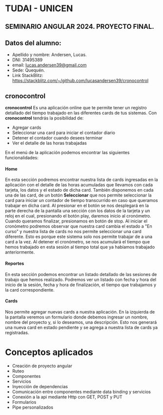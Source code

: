 # TUDAI - UNICEN

## **SEMINARIO ANGULAR 2024. PROYECTO FINAL.**

## Datos del alumno: 
  - Apellido y nombre: Andersen, Lucas.
  - DNI: 31495389
  - email: lucas.andersen39@gmail.com
  - Sede: Quequén.
  - Link StackBlitz: https://stackblitz.com/~/github.com/lucasandersen39/cronocontrol

## cronocontrol

**cronocontrol** Es una aplicación online que te permite tener un registro detallado del tiempo trabajado en las diferentes cards de tus sistemas. 
Con **cronocontrol** tendrás la posibilidad de:
  - Agregar cards
  - Seleccionar una card para iniciar el contador diario
  - Detener el contador cuando desees terminar
  - Ver el detalle de las horas trabajadas

En el menú de la aplicación podemos encontrar las siguientes funcionalidades:

#### Home
En esta sección podremos encontrar nuestra lista de cards ingresadas en la aplicación con el detalle de las horas acumuladas que llevamos con cada tarjeta, los datos y el estado de dicha card. 
También disponemos en cada una de las card, de un botón **Seleccionar** que nos permite seleccionar la card para iniciar un contador de tiempo transcurrido en caso que queramos trabajar en dicha card. Al presionar en el botón se nos desplegará en la parte derecha de la pantalla una sección con los datos de la tarjeta y un reloj en el cual, presionando el botón play, daremos inicio al cronómetro. Cuando queramos finalizar, presionamos en botón de stop. 
Al iniciar el cronómetro podremos observar que nuestra card cambia el estado a "En curso" y nuestra lista de cards no nos permite seleccionar una card diferente. Esto es porque este sistema solo nos permite trabajar de a una card a la vez.
Al detener el cronómetro, se nos acumulará el tiempo que hemos trabajado en esta sesión al tiempo total que ya habíamos trabajado anteriormente.

#### Reportes
En esta sección podemos encontrar un listado detallado de las sesiones de trabajo que hemos realizado. Podremos ver un listado con fecha y hora del inicio de la sesión, fecha y hora de finalización, el tiempo que trabajamos y la card correspondiente.

#### Cards
Nos permite agregar nuevas cards a nuestra aplicación. En la izquierda de la pantalla veremos un formulario donde debemos ingresar un nombre, nombre del proyecto y, si lo deseamos, una descripción.
Esto nos generará una nueva card en estado pendiente y se agrega a nuestra lista de cards ya registradas.


# Conceptos aplicados
- Creación de proyecto angular
- Ruteo
- Componentes
- Servicios
- Inyección de dependencias
- Comunicación entre componentes mediante data binding y servicios
- Conexión a la api mediante Http con GET, POST y PUT
- Formularios
- Pipe personalizados

